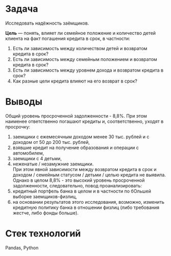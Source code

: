 # Задача
Исследовать надёжность заёмщиков. 

**Цель** — понять, влияет ли семейное положение и количество детей клиента на факт погашения кредита в срок,  в частности:
  1. Есть ли зависимость между количеством детей и возвратом кредита в срок?
  2. Есть ли зависимость между семейным положением и возвратом кредита в срок? 
  3. Есть ли зависимость между уровнем дохода и возвратом кредита в срок?
  4. Как разные цели кредита влияют на его возврат в срок?

# Выводы
Общий уровень просроченной задолженности - 8,8%. При этом наименее ответственно погашают кредиты и, соответственно, уходят в просрочку:
1) заемщики с ежемесячным доходом менее 30 тыс. рублей и с доходом от 50 до 200 тыс. рублей,<br>
2) взявшие кредит на получение образования и операции с автомобилем,<br>
3) заемщики с 4 детьми,<br>
4) неженатые / незамужние заемщики.<br>
При этом явной зависимости между возвратом кредита в срок и доходом / семейным статусом / детьми / целью кредита не выявила.
Однако в целом 8,8% - это высокий уровень просроченной задолженности, следовательно, повод проанализировать: <br>
1) кредитный портфель банка в целом и в частности по бОльшей выборке заемщиков-физлиц, <br>
2) на основании результатов этого исследования, возможно, изменить кредитную политику банка в отношении физлиц (либо требования жестче, либо фонды больше).

# Стек технологий
Pandas, Python